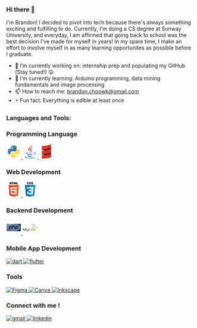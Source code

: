 ### Hi there 👋
I'm Brandon! I decided to pivot into tech because there's always something exciting and fulfilling to do. Currently, I'm doing a CS degree at Sunway University, and everyday, I am affirmed that going back to school was the best decision I've made for myself in years! In my spare time, I make an effort to involve myself in as many learning opportunites as possible before I graduate.

- 🔭 I’m currently working on: internship prep and populating my GitHub (Stay tuned!) 😛
- 🌱 I’m currently learning: Arduino programming, data mining fundamentals and image processing
- 📫 How to reach me: brandon.choowk@gmail.com
- ⚡ Fun fact: Everything is edible at least once

### Languages and Tools:
### Programming Language
<p>
  <a href="https://www.python.org" target="_blank" rel="noreferrer"> <img src="https://raw.githubusercontent.com/devicons/devicon/master/icons/python/python-original.svg" alt="python" width="40" height="40"/> </a>
  <a href="https://www.java.com" target="_blank" rel="noreferrer"> <img src="https://raw.githubusercontent.com/devicons/devicon/master/icons/java/java-original.svg" alt="java" width="40" height="40"/> </a>
  <a href="https://www.scala-lang.org" target="_blank" rel="noreferrer"> <img src="https://raw.githubusercontent.com/devicons/devicon/master/icons/scala/scala-original.svg" alt="scala" width="40" height="40"/> </a>
</p>

### Web Development
<p>
  <a href="https://www.w3.org/html/" target="_blank" rel="noreferrer"> <img src="https://raw.githubusercontent.com/devicons/devicon/master/icons/html5/html5-original-wordmark.svg" alt="html5" width="40" height="40"/> </a>
  <a href="https://www.w3schools.com/css/" target="_blank" rel="noreferrer"> 
  <img src="https://raw.githubusercontent.com/devicons/devicon/master/icons/css3/css3-original-wordmark.svg" alt="css3" width="40" height="40"/> </a>
</p>

### Backend Development
<p>
  <a href="https://www.php.net" target="_blank" rel="noreferrer"> <img src="https://raw.githubusercontent.com/devicons/devicon/master/icons/php/php-original.svg" alt="php" width="40" height="40"/> </a>
  <a href="https://www.mysql.com/" target="_blank" rel="noreferrer"> <img src="https://raw.githubusercontent.com/devicons/devicon/master/icons/mysql/mysql-original-wordmark.svg" alt="mysql" width="40" height="40"/> </a>
</p>

### Mobile App Development
<p>
<a href="https://dart.dev" target="_blank" rel="noreferrer"> <img src="https://www.vectorlogo.zone/logos/dartlang/dartlang-icon.svg" alt="dart" width="40" height="40"/> </a> 
<a href="https://flutter.dev" target="_blank" rel="noreferrer"> <img src="https://www.vectorlogo.zone/logos/flutterio/flutterio-icon.svg" alt="flutter" width="40" height="40"/> </a>
</p>

### Tools
<p>
<a href="https://www.figma.com" target="_blank"> <img src="https://external-content.duckduckgo.com/iu/?u=https%3A%2F%2Fwww.onlinemarketingtools.pro%2Fwp-content%2Fuploads%2F2018%2F10%2FFigma-logo.png&f=1&nofb=1" alt="Figma" width="40" height="40" /> </a>
<a href="https://www.canva.com" target="_blank"> <img src="https://cdn-images-1.medium.com/max/1200/1*A6kkoOVJVpXPWewg8axc5w.png" alt="Canva" width="40" height="40" /> </a>
<a href="https://inkscape.org/" target="_blank"> <img src="https://upload.wikimedia.org/wikipedia/commons/thumb/0/0d/Inkscape_Logo.svg/2048px-Inkscape_Logo.svg.png" alt="Inkscape" width="40" height="40" /> </a>
</p>

### Connect with me !
<p>
<a href="mailto: brandon.choowk@gmail.com" target="_blank"> <img src="https://user-images.githubusercontent.com/63916254/158004837-7c7bb0f6-1843-441d-a234-30a8da6cae9e.png" alt="gmail" width="89" height="45" /> </a>
<a href="https://www.linkedin.com/in/brandon-choowk/" target="_blank"> <img src="https://user-images.githubusercontent.com/63916254/158004908-f67aa5e3-4de9-4372-851c-96c67ac46b2f.png" alt="linkedin" width="80" height="45" /> </a>
</p>
